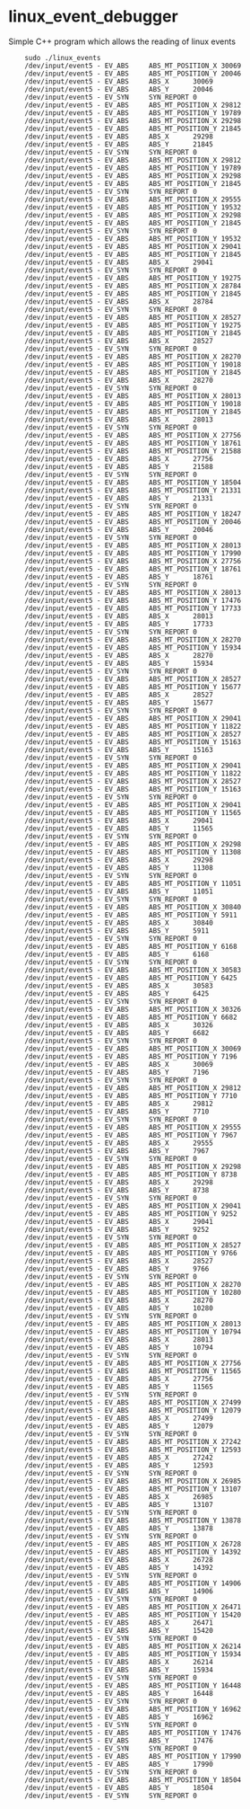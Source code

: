 # linux_event_debugger

Simple C++ program which allows the reading of linux events

        sudo ./linux_events
        /dev/input/event5 - EV_ABS     ABS_MT_POSITION_X 30069
        /dev/input/event5 - EV_ABS     ABS_MT_POSITION_Y 20046
        /dev/input/event5 - EV_ABS     ABS_X      30069
        /dev/input/event5 - EV_ABS     ABS_Y      20046
        /dev/input/event5 - EV_SYN     SYN_REPORT 0
        /dev/input/event5 - EV_ABS     ABS_MT_POSITION_X 29812
        /dev/input/event5 - EV_ABS     ABS_MT_POSITION_Y 19789
        /dev/input/event5 - EV_ABS     ABS_MT_POSITION_X 29298
        /dev/input/event5 - EV_ABS     ABS_MT_POSITION_Y 21845
        /dev/input/event5 - EV_ABS     ABS_X      29298
        /dev/input/event5 - EV_ABS     ABS_Y      21845
        /dev/input/event5 - EV_SYN     SYN_REPORT 0
        /dev/input/event5 - EV_ABS     ABS_MT_POSITION_X 29812
        /dev/input/event5 - EV_ABS     ABS_MT_POSITION_Y 19789
        /dev/input/event5 - EV_ABS     ABS_MT_POSITION_X 29298
        /dev/input/event5 - EV_ABS     ABS_MT_POSITION_Y 21845
        /dev/input/event5 - EV_SYN     SYN_REPORT 0
        /dev/input/event5 - EV_ABS     ABS_MT_POSITION_X 29555
        /dev/input/event5 - EV_ABS     ABS_MT_POSITION_Y 19532
        /dev/input/event5 - EV_ABS     ABS_MT_POSITION_X 29298
        /dev/input/event5 - EV_ABS     ABS_MT_POSITION_Y 21845
        /dev/input/event5 - EV_SYN     SYN_REPORT 0
        /dev/input/event5 - EV_ABS     ABS_MT_POSITION_Y 19532
        /dev/input/event5 - EV_ABS     ABS_MT_POSITION_X 29041
        /dev/input/event5 - EV_ABS     ABS_MT_POSITION_Y 21845
        /dev/input/event5 - EV_ABS     ABS_X      29041
        /dev/input/event5 - EV_SYN     SYN_REPORT 0
        /dev/input/event5 - EV_ABS     ABS_MT_POSITION_Y 19275
        /dev/input/event5 - EV_ABS     ABS_MT_POSITION_X 28784
        /dev/input/event5 - EV_ABS     ABS_MT_POSITION_Y 21845
        /dev/input/event5 - EV_ABS     ABS_X      28784
        /dev/input/event5 - EV_SYN     SYN_REPORT 0
        /dev/input/event5 - EV_ABS     ABS_MT_POSITION_X 28527
        /dev/input/event5 - EV_ABS     ABS_MT_POSITION_Y 19275
        /dev/input/event5 - EV_ABS     ABS_MT_POSITION_Y 21845
        /dev/input/event5 - EV_ABS     ABS_X      28527
        /dev/input/event5 - EV_SYN     SYN_REPORT 0
        /dev/input/event5 - EV_ABS     ABS_MT_POSITION_X 28270
        /dev/input/event5 - EV_ABS     ABS_MT_POSITION_Y 19018
        /dev/input/event5 - EV_ABS     ABS_MT_POSITION_Y 21845
        /dev/input/event5 - EV_ABS     ABS_X      28270
        /dev/input/event5 - EV_SYN     SYN_REPORT 0
        /dev/input/event5 - EV_ABS     ABS_MT_POSITION_X 28013
        /dev/input/event5 - EV_ABS     ABS_MT_POSITION_Y 19018
        /dev/input/event5 - EV_ABS     ABS_MT_POSITION_Y 21845
        /dev/input/event5 - EV_ABS     ABS_X      28013
        /dev/input/event5 - EV_SYN     SYN_REPORT 0
        /dev/input/event5 - EV_ABS     ABS_MT_POSITION_X 27756
        /dev/input/event5 - EV_ABS     ABS_MT_POSITION_Y 18761
        /dev/input/event5 - EV_ABS     ABS_MT_POSITION_Y 21588
        /dev/input/event5 - EV_ABS     ABS_X      27756
        /dev/input/event5 - EV_ABS     ABS_Y      21588
        /dev/input/event5 - EV_SYN     SYN_REPORT 0
        /dev/input/event5 - EV_ABS     ABS_MT_POSITION_Y 18504
        /dev/input/event5 - EV_ABS     ABS_MT_POSITION_Y 21331
        /dev/input/event5 - EV_ABS     ABS_Y      21331
        /dev/input/event5 - EV_SYN     SYN_REPORT 0
        /dev/input/event5 - EV_ABS     ABS_MT_POSITION_Y 18247
        /dev/input/event5 - EV_ABS     ABS_MT_POSITION_Y 20046
        /dev/input/event5 - EV_ABS     ABS_Y      20046
        /dev/input/event5 - EV_SYN     SYN_REPORT 0
        /dev/input/event5 - EV_ABS     ABS_MT_POSITION_X 28013
        /dev/input/event5 - EV_ABS     ABS_MT_POSITION_Y 17990
        /dev/input/event5 - EV_ABS     ABS_MT_POSITION_X 27756
        /dev/input/event5 - EV_ABS     ABS_MT_POSITION_Y 18761
        /dev/input/event5 - EV_ABS     ABS_Y      18761
        /dev/input/event5 - EV_SYN     SYN_REPORT 0
        /dev/input/event5 - EV_ABS     ABS_MT_POSITION_X 28013
        /dev/input/event5 - EV_ABS     ABS_MT_POSITION_Y 17476
        /dev/input/event5 - EV_ABS     ABS_MT_POSITION_Y 17733
        /dev/input/event5 - EV_ABS     ABS_X      28013
        /dev/input/event5 - EV_ABS     ABS_Y      17733
        /dev/input/event5 - EV_SYN     SYN_REPORT 0
        /dev/input/event5 - EV_ABS     ABS_MT_POSITION_X 28270
        /dev/input/event5 - EV_ABS     ABS_MT_POSITION_Y 15934
        /dev/input/event5 - EV_ABS     ABS_X      28270
        /dev/input/event5 - EV_ABS     ABS_Y      15934
        /dev/input/event5 - EV_SYN     SYN_REPORT 0
        /dev/input/event5 - EV_ABS     ABS_MT_POSITION_X 28527
        /dev/input/event5 - EV_ABS     ABS_MT_POSITION_Y 15677
        /dev/input/event5 - EV_ABS     ABS_X      28527
        /dev/input/event5 - EV_ABS     ABS_Y      15677
        /dev/input/event5 - EV_SYN     SYN_REPORT 0
        /dev/input/event5 - EV_ABS     ABS_MT_POSITION_X 29041
        /dev/input/event5 - EV_ABS     ABS_MT_POSITION_Y 11822
        /dev/input/event5 - EV_ABS     ABS_MT_POSITION_X 28527
        /dev/input/event5 - EV_ABS     ABS_MT_POSITION_Y 15163
        /dev/input/event5 - EV_ABS     ABS_Y      15163
        /dev/input/event5 - EV_SYN     SYN_REPORT 0
        /dev/input/event5 - EV_ABS     ABS_MT_POSITION_X 29041
        /dev/input/event5 - EV_ABS     ABS_MT_POSITION_Y 11822
        /dev/input/event5 - EV_ABS     ABS_MT_POSITION_X 28527
        /dev/input/event5 - EV_ABS     ABS_MT_POSITION_Y 15163
        /dev/input/event5 - EV_SYN     SYN_REPORT 0
        /dev/input/event5 - EV_ABS     ABS_MT_POSITION_X 29041
        /dev/input/event5 - EV_ABS     ABS_MT_POSITION_Y 11565
        /dev/input/event5 - EV_ABS     ABS_X      29041
        /dev/input/event5 - EV_ABS     ABS_Y      11565
        /dev/input/event5 - EV_SYN     SYN_REPORT 0
        /dev/input/event5 - EV_ABS     ABS_MT_POSITION_X 29298
        /dev/input/event5 - EV_ABS     ABS_MT_POSITION_Y 11308
        /dev/input/event5 - EV_ABS     ABS_X      29298
        /dev/input/event5 - EV_ABS     ABS_Y      11308
        /dev/input/event5 - EV_SYN     SYN_REPORT 0
        /dev/input/event5 - EV_ABS     ABS_MT_POSITION_Y 11051
        /dev/input/event5 - EV_ABS     ABS_Y      11051
        /dev/input/event5 - EV_SYN     SYN_REPORT 0
        /dev/input/event5 - EV_ABS     ABS_MT_POSITION_X 30840
        /dev/input/event5 - EV_ABS     ABS_MT_POSITION_Y 5911
        /dev/input/event5 - EV_ABS     ABS_X      30840
        /dev/input/event5 - EV_ABS     ABS_Y      5911
        /dev/input/event5 - EV_SYN     SYN_REPORT 0
        /dev/input/event5 - EV_ABS     ABS_MT_POSITION_Y 6168
        /dev/input/event5 - EV_ABS     ABS_Y      6168
        /dev/input/event5 - EV_SYN     SYN_REPORT 0
        /dev/input/event5 - EV_ABS     ABS_MT_POSITION_X 30583
        /dev/input/event5 - EV_ABS     ABS_MT_POSITION_Y 6425
        /dev/input/event5 - EV_ABS     ABS_X      30583
        /dev/input/event5 - EV_ABS     ABS_Y      6425
        /dev/input/event5 - EV_SYN     SYN_REPORT 0
        /dev/input/event5 - EV_ABS     ABS_MT_POSITION_X 30326
        /dev/input/event5 - EV_ABS     ABS_MT_POSITION_Y 6682
        /dev/input/event5 - EV_ABS     ABS_X      30326
        /dev/input/event5 - EV_ABS     ABS_Y      6682
        /dev/input/event5 - EV_SYN     SYN_REPORT 0
        /dev/input/event5 - EV_ABS     ABS_MT_POSITION_X 30069
        /dev/input/event5 - EV_ABS     ABS_MT_POSITION_Y 7196
        /dev/input/event5 - EV_ABS     ABS_X      30069
        /dev/input/event5 - EV_ABS     ABS_Y      7196
        /dev/input/event5 - EV_SYN     SYN_REPORT 0
        /dev/input/event5 - EV_ABS     ABS_MT_POSITION_X 29812
        /dev/input/event5 - EV_ABS     ABS_MT_POSITION_Y 7710
        /dev/input/event5 - EV_ABS     ABS_X      29812
        /dev/input/event5 - EV_ABS     ABS_Y      7710
        /dev/input/event5 - EV_SYN     SYN_REPORT 0
        /dev/input/event5 - EV_ABS     ABS_MT_POSITION_X 29555
        /dev/input/event5 - EV_ABS     ABS_MT_POSITION_Y 7967
        /dev/input/event5 - EV_ABS     ABS_X      29555
        /dev/input/event5 - EV_ABS     ABS_Y      7967
        /dev/input/event5 - EV_SYN     SYN_REPORT 0
        /dev/input/event5 - EV_ABS     ABS_MT_POSITION_X 29298
        /dev/input/event5 - EV_ABS     ABS_MT_POSITION_Y 8738
        /dev/input/event5 - EV_ABS     ABS_X      29298
        /dev/input/event5 - EV_ABS     ABS_Y      8738
        /dev/input/event5 - EV_SYN     SYN_REPORT 0
        /dev/input/event5 - EV_ABS     ABS_MT_POSITION_X 29041
        /dev/input/event5 - EV_ABS     ABS_MT_POSITION_Y 9252
        /dev/input/event5 - EV_ABS     ABS_X      29041
        /dev/input/event5 - EV_ABS     ABS_Y      9252
        /dev/input/event5 - EV_SYN     SYN_REPORT 0
        /dev/input/event5 - EV_ABS     ABS_MT_POSITION_X 28527
        /dev/input/event5 - EV_ABS     ABS_MT_POSITION_Y 9766
        /dev/input/event5 - EV_ABS     ABS_X      28527
        /dev/input/event5 - EV_ABS     ABS_Y      9766
        /dev/input/event5 - EV_SYN     SYN_REPORT 0
        /dev/input/event5 - EV_ABS     ABS_MT_POSITION_X 28270
        /dev/input/event5 - EV_ABS     ABS_MT_POSITION_Y 10280
        /dev/input/event5 - EV_ABS     ABS_X      28270
        /dev/input/event5 - EV_ABS     ABS_Y      10280
        /dev/input/event5 - EV_SYN     SYN_REPORT 0
        /dev/input/event5 - EV_ABS     ABS_MT_POSITION_X 28013
        /dev/input/event5 - EV_ABS     ABS_MT_POSITION_Y 10794
        /dev/input/event5 - EV_ABS     ABS_X      28013
        /dev/input/event5 - EV_ABS     ABS_Y      10794
        /dev/input/event5 - EV_SYN     SYN_REPORT 0
        /dev/input/event5 - EV_ABS     ABS_MT_POSITION_X 27756
        /dev/input/event5 - EV_ABS     ABS_MT_POSITION_Y 11565
        /dev/input/event5 - EV_ABS     ABS_X      27756
        /dev/input/event5 - EV_ABS     ABS_Y      11565
        /dev/input/event5 - EV_SYN     SYN_REPORT 0
        /dev/input/event5 - EV_ABS     ABS_MT_POSITION_X 27499
        /dev/input/event5 - EV_ABS     ABS_MT_POSITION_Y 12079
        /dev/input/event5 - EV_ABS     ABS_X      27499
        /dev/input/event5 - EV_ABS     ABS_Y      12079
        /dev/input/event5 - EV_SYN     SYN_REPORT 0
        /dev/input/event5 - EV_ABS     ABS_MT_POSITION_X 27242
        /dev/input/event5 - EV_ABS     ABS_MT_POSITION_Y 12593
        /dev/input/event5 - EV_ABS     ABS_X      27242
        /dev/input/event5 - EV_ABS     ABS_Y      12593
        /dev/input/event5 - EV_SYN     SYN_REPORT 0
        /dev/input/event5 - EV_ABS     ABS_MT_POSITION_X 26985
        /dev/input/event5 - EV_ABS     ABS_MT_POSITION_Y 13107
        /dev/input/event5 - EV_ABS     ABS_X      26985
        /dev/input/event5 - EV_ABS     ABS_Y      13107
        /dev/input/event5 - EV_SYN     SYN_REPORT 0
        /dev/input/event5 - EV_ABS     ABS_MT_POSITION_Y 13878
        /dev/input/event5 - EV_ABS     ABS_Y      13878
        /dev/input/event5 - EV_SYN     SYN_REPORT 0
        /dev/input/event5 - EV_ABS     ABS_MT_POSITION_X 26728
        /dev/input/event5 - EV_ABS     ABS_MT_POSITION_Y 14392
        /dev/input/event5 - EV_ABS     ABS_X      26728
        /dev/input/event5 - EV_ABS     ABS_Y      14392
        /dev/input/event5 - EV_SYN     SYN_REPORT 0
        /dev/input/event5 - EV_ABS     ABS_MT_POSITION_Y 14906
        /dev/input/event5 - EV_ABS     ABS_Y      14906
        /dev/input/event5 - EV_SYN     SYN_REPORT 0
        /dev/input/event5 - EV_ABS     ABS_MT_POSITION_X 26471
        /dev/input/event5 - EV_ABS     ABS_MT_POSITION_Y 15420
        /dev/input/event5 - EV_ABS     ABS_X      26471
        /dev/input/event5 - EV_ABS     ABS_Y      15420
        /dev/input/event5 - EV_SYN     SYN_REPORT 0
        /dev/input/event5 - EV_ABS     ABS_MT_POSITION_X 26214
        /dev/input/event5 - EV_ABS     ABS_MT_POSITION_Y 15934
        /dev/input/event5 - EV_ABS     ABS_X      26214
        /dev/input/event5 - EV_ABS     ABS_Y      15934
        /dev/input/event5 - EV_SYN     SYN_REPORT 0
        /dev/input/event5 - EV_ABS     ABS_MT_POSITION_Y 16448
        /dev/input/event5 - EV_ABS     ABS_Y      16448
        /dev/input/event5 - EV_SYN     SYN_REPORT 0
        /dev/input/event5 - EV_ABS     ABS_MT_POSITION_Y 16962
        /dev/input/event5 - EV_ABS     ABS_Y      16962
        /dev/input/event5 - EV_SYN     SYN_REPORT 0
        /dev/input/event5 - EV_ABS     ABS_MT_POSITION_Y 17476
        /dev/input/event5 - EV_ABS     ABS_Y      17476
        /dev/input/event5 - EV_SYN     SYN_REPORT 0
        /dev/input/event5 - EV_ABS     ABS_MT_POSITION_Y 17990
        /dev/input/event5 - EV_ABS     ABS_Y      17990
        /dev/input/event5 - EV_SYN     SYN_REPORT 0
        /dev/input/event5 - EV_ABS     ABS_MT_POSITION_Y 18504
        /dev/input/event5 - EV_ABS     ABS_Y      18504
        /dev/input/event5 - EV_SYN     SYN_REPORT 0
